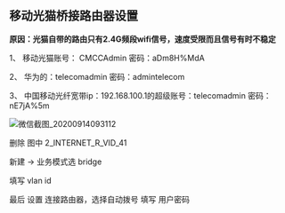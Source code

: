## 移动光猫桥接路由器设置

**原因：光猫自带的路由只有2.4G频段wifi信号，速度受限而且信号有时不稳定**

1、 移动光猫账号： CMCCAdmin 密码：aDm8H%MdA

2、 华为的：telecomadmin 密码：admintelecom

3、 中国移动光纤宽带ip：192.168.100.1的超级账号：telecomadmin 密码：nE7jA%5m

![微信截图_20200914093112](C:\Users\70790\Pictures\其他\微信截图_20200914093112.png)

删除 图中 2_INTERNET_R_VID_41

新建 -> 业务模式选 bridge

填写 vlan id

最后 设置 连接路由器，选择自动拨号 填写 用户密码